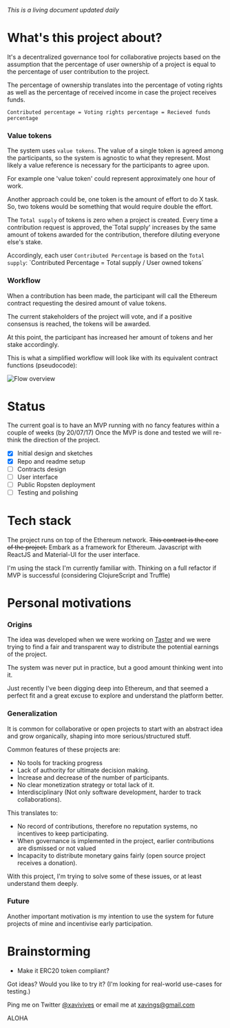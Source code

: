 _This is a living document updated daily_

# What's this project about?
It's a decentralized governance tool for collaborative projects based on the assumption that the percentage of user ownership of a project is equal to the percentage of user contribution to the project.

The percentage of ownership translates into the percentage of voting rights as well as the percentage of received income in case the project receives funds.

`Contributed percentage = Voting rights percentage = Recieved funds percentage`

### Value tokens
The system uses `value tokens`. The value of a single token is agreed among the participants, so the system is agnostic to what they represent. Most likely a value reference is necessary for the participants to agree upon.

For example one 'value token' could represent approximately one hour of work.

Another approach could be, one token is the amount of effort to do X task. So, two tokens would be something that would require double the effort.

The `Total supply` of tokens is zero when a project is created. Every time a contribution request is approved, the`Total supply' increases by the same amount of tokens awarded for the contribution, therefore diluting everyone else's stake.

Accordingly, each user `Contributed Percentage` is based on the `Total supply`:
`Contributed Percentage = Total supply / User owned tokens´

### Workflow
When a contribution has been made, the participant will call the Ethereum contract requesting the desired amount of value tokens.

The current stakeholders of the project will vote, and if a positive consensus is reached, the tokens will be awarded.

At this point, the participant has increased her amount of tokens and her stake accordingly.

This is what a simplified workflow will look like with its equivalent contract functions (pseudocode):

![Flow overview](http://i.imgur.com/UMVgxGY.png)

# Status
The current goal is to have an MVP running with no fancy features within a couple of weeks (by 20/07/17) Once the MVP is done and tested we will re-think the direction of the project.

- [x] Initial design and sketches
- [x] Repo and readme setup 
- [ ] Contracts design
- [ ] User interface
- [ ] Public Ropsten deployment
- [ ] Testing and polishing

# Tech stack
The project runs on top of the Ethereum network.
~~This contract is the core of the project.~~
Embark as a framework for Ethereum.
Javascript with ReactJS and Material-UI for the user interface.

I'm using the stack I'm currently familiar with. Thinking on a full refactor if MVP is successful (considering ClojureScript and Truffle)

# Personal motivations 

### Origins
The idea was developed when we were working on [Taster](http://random-happiness.com/taster) and we were trying to find a fair and transparent way to distribute the potential earnings of the project.

The system was never put in practice, but a good amount thinking went into it.

Just recently I've been digging deep into Ethereum, and that seemed a perfect fit and a great excuse to explore and understand the platform better.

### Generalization
It is common for collaborative or open projects to start with an abstract idea and grow organically, shaping into more serious/structured stuff.

Common features of these projects are:
- No tools for tracking progress
- Lack of authority for ultimate decision making.
- Increase and decrease of the number of participants.
- No clear monetization strategy or total lack of it.
- Interdisciplinary  (Not only software development, harder to track collaborations).

This translates to:
- No record of contributions, therefore no reputation systems, no incentives to keep participating.
- When governance is implemented in the project, earlier contributions are dismissed or not valued 
- Incapacity to distribute monetary gains fairly (open source project receives a donation).

With this project, I'm trying to solve some of these issues, or at least understand them deeply.

### Future
Another important motivation is my intention to use the system for future projects of mine and incentivise early participation.

# Brainstorming
- Make it ERC20 token compliant?

Got ideas?
Would you like to try it? (I'm looking for real-world use-cases for testing.)

Ping me on Twitter [@xavivives](https://twitter.com/xavivives)  or email me at xavings@gmail.com


ALOHA